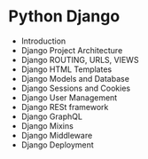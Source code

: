 # Python Django
* Introduction
* Django Project Architecture
* Django ROUTING, URLS, VIEWS
* Django HTML Templates
* Django Models and Database
* Django Sessions and Cookies
* Django User Management
* Django RESt framework
* Django GraphQL
* Django Mixins
* Django Middleware
* Django Deployment
